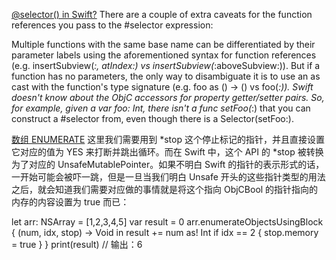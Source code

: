 [@selector() in Swift?](http://stackoverflow.com/questions/24007650/selector-in-swift )
 There are a couple of extra caveats for the function references you pass to the #selector expression:
 
 Multiple functions with the same base name can be differentiated by their parameter labels using the aforementioned syntax for function references (e.g. insertSubview(_:, atIndex:) vs insertSubview(_:aboveSubview:)). But if a function has no parameters, the only way to disambiguate it is to use an as cast with the function's type signature (e.g. foo as () -> () vs foo(_:)).
 Swift doesn't know about the ObjC accessors for property getter/setter pairs. So, for example, given a var foo: Int, there isn't a func setFoo(_:) that you can construct a #selector from, even though there is a Selector(setFoo:).

[数组 ENUMERATE](http://swifter.tips/enumerate/)
 这里我们需要用到 *stop 这个停止标记的指针，并且直接设置它对应的值为 YES 来打断并跳出循环。而在 Swift 中，这个 API 的 *stop 被转换为了对应的 UnsafeMutablePointer<ObjCBool>。如果不明白 Swift 的指针的表示形式的话，一开始可能会被吓一跳，但是一旦当我们明白 Unsafe 开头的这些指针类型的用法之后，就会知道我们需要对应做的事情就是将这个指向 ObjCBool 的指针指向的内存的内容设置为 true 而已：
 
 let arr: NSArray = [1,2,3,4,5]
 var result = 0
 arr.enumerateObjectsUsingBlock { (num, idx, stop) -> Void in
 result += num as! Int
 if idx == 2 {
 stop.memory = true
 }
 }
 print(result)
 // 输出：6
